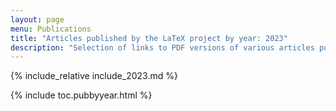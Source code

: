 ```yaml
---
layout: page
menu: Publications
title: "Articles published by the LaTeX project by year: 2023"
description: "Selection of links to PDF versions of various articles published by the LaTeX3 project and links to videos of their conference presentations."
---
```


{% include_relative include_2023.md %}

<div class="row">{% include toc.pubbyyear.html %}</div>
<div id="div_vgwpixel"></div>
